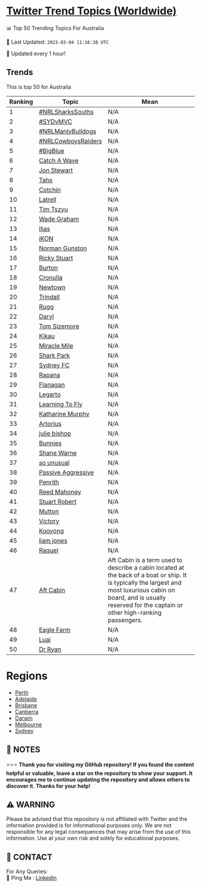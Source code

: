 [Twitter Trend Topics (Worldwide)](https://github.com/ErcinDedeoglu/Twitter-Trend-Topics)
==========


📊 Top 50 Trending Topics For Australia

📆 Last Updated: `2023-03-04 11:16:38 UTC`

🔧 Updated every 1 hour!


## Trends

This is top 50 for Australia

| Ranking | Topic | Mean |
| ------- | ------------ | ------------ |
| 1 | [#NRLSharksSouths](http://twitter.com/search?q=%23NRLSharksSouths) | N/A |
| 2 | [#SYDvMVC](http://twitter.com/search?q=%23SYDvMVC) | N/A |
| 3 | [#NRLManlyBulldogs](http://twitter.com/search?q=%23NRLManlyBulldogs) | N/A |
| 4 | [#NRLCowboysRaiders](http://twitter.com/search?q=%23NRLCowboysRaiders) | N/A |
| 5 | [#BigBlue](http://twitter.com/search?q=%23BigBlue) | N/A |
| 6 | [Catch A Wave](http://twitter.com/search?q=Catch+A+Wave) | N/A |
| 7 | [Jon Stewart](http://twitter.com/search?q=Jon+Stewart) | N/A |
| 8 | [Tahs](http://twitter.com/search?q=Tahs) | N/A |
| 9 | [Cotchin](http://twitter.com/search?q=Cotchin) | N/A |
| 10 | [Latrell](http://twitter.com/search?q=Latrell) | N/A |
| 11 | [Tim Tszyu](http://twitter.com/search?q=Tim+Tszyu) | N/A |
| 12 | [Wade Graham](http://twitter.com/search?q=Wade+Graham) | N/A |
| 13 | [Ilias](http://twitter.com/search?q=Ilias) | N/A |
| 14 | [iKON](http://twitter.com/search?q=iKON) | N/A |
| 15 | [Norman Gunston](http://twitter.com/search?q=Norman+Gunston) | N/A |
| 16 | [Ricky Stuart](http://twitter.com/search?q=Ricky+Stuart) | N/A |
| 17 | [Burton](http://twitter.com/search?q=Burton) | N/A |
| 18 | [Cronulla](http://twitter.com/search?q=Cronulla) | N/A |
| 19 | [Newtown](http://twitter.com/search?q=Newtown) | N/A |
| 20 | [Trindall](http://twitter.com/search?q=Trindall) | N/A |
| 21 | [Rugg](http://twitter.com/search?q=Rugg) | N/A |
| 22 | [Daryl](http://twitter.com/search?q=Daryl) | N/A |
| 23 | [Tom Sizemore](http://twitter.com/search?q=Tom+Sizemore) | N/A |
| 24 | [Kikau](http://twitter.com/search?q=Kikau) | N/A |
| 25 | [Miracle Mile](http://twitter.com/search?q=Miracle+Mile) | N/A |
| 26 | [Shark Park](http://twitter.com/search?q=Shark+Park) | N/A |
| 27 | [Sydney FC](http://twitter.com/search?q=Sydney+FC) | N/A |
| 28 | [Rapana](http://twitter.com/search?q=Rapana) | N/A |
| 29 | [Flanagan](http://twitter.com/search?q=Flanagan) | N/A |
| 30 | [Legarto](http://twitter.com/search?q=Legarto) | N/A |
| 31 | [Learning To Fly](http://twitter.com/search?q=Learning+To+Fly) | N/A |
| 32 | [Katharine Murphy](http://twitter.com/search?q=Katharine+Murphy) | N/A |
| 33 | [Artorius](http://twitter.com/search?q=Artorius) | N/A |
| 34 | [julie bishop](http://twitter.com/search?q=julie+bishop) | N/A |
| 35 | [Bunnies](http://twitter.com/search?q=Bunnies) | N/A |
| 36 | [Shane Warne](http://twitter.com/search?q=Shane+Warne) | N/A |
| 37 | [so unusual](http://twitter.com/search?q=so+unusual) | N/A |
| 38 | [Passive Aggressive](http://twitter.com/search?q=Passive+Aggressive) | N/A |
| 39 | [Penrith](http://twitter.com/search?q=Penrith) | N/A |
| 40 | [Reed Mahoney](http://twitter.com/search?q=Reed+Mahoney) | N/A |
| 41 | [Stuart Robert](http://twitter.com/search?q=Stuart+Robert) | N/A |
| 42 | [Mutton](http://twitter.com/search?q=Mutton) | N/A |
| 43 | [Victory](http://twitter.com/search?q=Victory) | N/A |
| 44 | [Kooyong](http://twitter.com/search?q=Kooyong) | N/A |
| 45 | [liam jones](http://twitter.com/search?q=liam+jones) | N/A |
| 46 | [Raquel](http://twitter.com/search?q=Raquel) | N/A |
| 47 | [Aft Cabin](http://twitter.com/search?q=Aft+Cabin) | Aft Cabin is a term used to describe a cabin located at the back of a boat or ship. It is typically the largest and most luxurious cabin on board, and is usually reserved for the captain or other high-ranking passengers. |
| 48 | [Eagle Farm](http://twitter.com/search?q=Eagle+Farm) | N/A |
| 49 | [Luai](http://twitter.com/search?q=Luai) | N/A |
| 50 | [Dr Ryan](http://twitter.com/search?q=Dr+Ryan) | N/A |



# Regions

* [Perth](</Australia/Perth.md>)
* [Adelaide](</Australia/Adelaide.md>)
* [Brisbane](</Australia/Brisbane.md>)
* [Canberra](</Australia/Canberra.md>)
* [Darwin](</Australia/Darwin.md>)
* [Melbourne](</Australia/Melbourne.md>)
* [Sydney](</Australia/Sydney.md>)



## 📝 NOTES

⭐⭐⭐ **Thank you for visiting my GitHub repository! If you found the content helpful or valuable, leave a star on the repository to show your support. It encourages me to continue updating the repository and allows others to discover it. Thanks for your help!**


## ⚠️ WARNING

Please be advised that this repository is not affiliated with Twitter and the information provided is for informational purposes only. We are not responsible for any legal consequences that may arise from the use of this information. Use at your own risk and solely for educational purposes.


## 📨 CONTACT

 For Any Queries:  
            🏓 Ping Me : [LinkedIn](https://www.linkedin.com/in/ercindedeoglu/)
